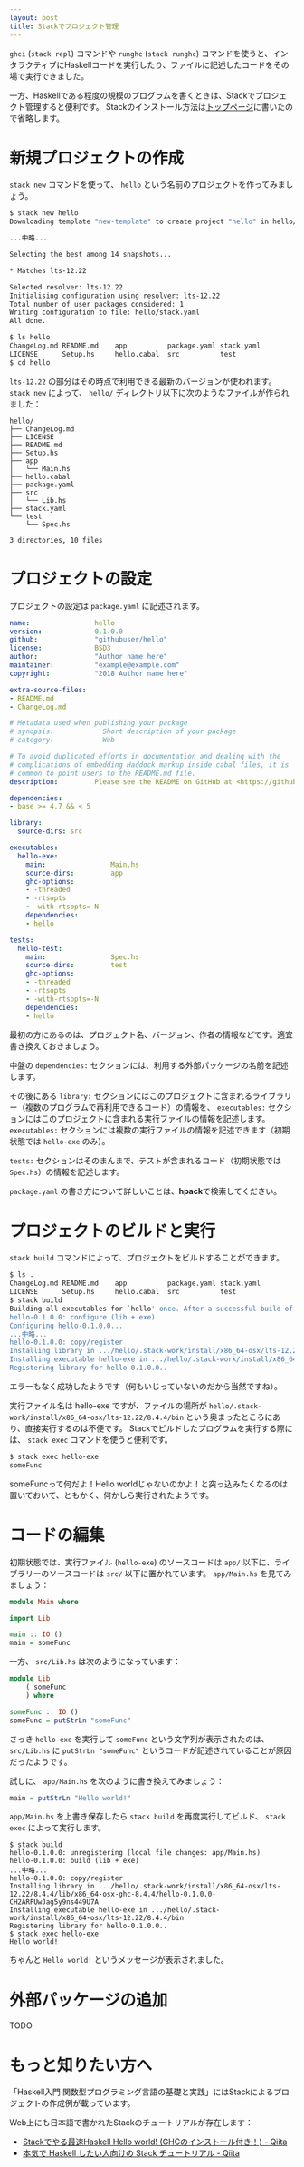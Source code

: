 ```yaml
---
layout: post
title: Stackでプロジェクト管理
---
```


`ghci` (`stack repl`) コマンドや `runghc` (`stack runghc`) コマンドを使うと、インタラクティブにHaskellコードを実行したり、ファイルに記述したコードをその場で実行できました。

一方、Haskellである程度の規模のプログラムを書くときは、Stackでプロジェクト管理すると便利です。
Stackのインストール方法は[トップページ](.)に書いたので省略します。

# 新規プロジェクトの作成

`stack new` コマンドを使って、 `hello` という名前のプロジェクトを作ってみましょう。

```sh
$ stack new hello
Downloading template "new-template" to create project "hello" in hello/ ...

...中略...

Selecting the best among 14 snapshots...

* Matches lts-12.22

Selected resolver: lts-12.22
Initialising configuration using resolver: lts-12.22
Total number of user packages considered: 1
Writing configuration to file: hello/stack.yaml
All done.

$ ls hello
ChangeLog.md README.md    app          package.yaml stack.yaml
LICENSE      Setup.hs     hello.cabal  src          test
$ cd hello
```

`lts-12.22` の部分はその時点で利用できる最新のバージョンが使われます。
`stack new` によって、 `hello/` ディレクトリ以下に次のようなファイルが作られました：

```
hello/
├── ChangeLog.md
├── LICENSE
├── README.md
├── Setup.hs
├── app
│   └── Main.hs
├── hello.cabal
├── package.yaml
├── src
│   └── Lib.hs
├── stack.yaml
└── test
    └── Spec.hs

3 directories, 10 files
```

# プロジェクトの設定

プロジェクトの設定は `package.yaml` に記述されます。

```yaml
name:                hello
version:             0.1.0.0
github:              "githubuser/hello"
license:             BSD3
author:              "Author name here"
maintainer:          "example@example.com"
copyright:           "2018 Author name here"

extra-source-files:
- README.md
- ChangeLog.md

# Metadata used when publishing your package
# synopsis:            Short description of your package
# category:            Web

# To avoid duplicated efforts in documentation and dealing with the
# complications of embedding Haddock markup inside cabal files, it is
# common to point users to the README.md file.
description:         Please see the README on GitHub at <https://github.com/minoki/hello#readme>

dependencies:
- base >= 4.7 && < 5

library:
  source-dirs: src

executables:
  hello-exe:
    main:                Main.hs
    source-dirs:         app
    ghc-options:
    - -threaded
    - -rtsopts
    - -with-rtsopts=-N
    dependencies:
    - hello

tests:
  hello-test:
    main:                Spec.hs
    source-dirs:         test
    ghc-options:
    - -threaded
    - -rtsopts
    - -with-rtsopts=-N
    dependencies:
    - hello
```

最初の方にあるのは、プロジェクト名、バージョン、作者の情報などです。適宜書き換えておきましょう。

中盤の `dependencies:` セクションには、利用する外部パッケージの名前を記述します。

その後にある `library:` セクションにはこのプロジェクトに含まれるライブラリー（複数のプログラムで再利用できるコード）の情報を、 `executables:` セクションにはこのプロジェクトに含まれる実行ファイルの情報を記述します。
`executables:` セクションには複数の実行ファイルの情報を記述できます（初期状態では `hello-exe` のみ）。

`tests:` セクションはそのまんまで、テストが含まれるコード（初期状態では `Spec.hs`）の情報を記述します。

`package.yaml` の書き方について詳しいことは、**hpack**で検索してください。

# プロジェクトのビルドと実行

`stack build` コマンドによって、プロジェクトをビルドすることができます。

```sh
$ ls .
ChangeLog.md README.md    app          package.yaml stack.yaml
LICENSE      Setup.hs     hello.cabal  src          test
$ stack build
Building all executables for `hello' once. After a successful build of all of them, only specified executables will be rebuilt.
hello-0.1.0.0: configure (lib + exe)
Configuring hello-0.1.0.0...
...中略...
hello-0.1.0.0: copy/register
Installing library in .../hello/.stack-work/install/x86_64-osx/lts-12.22/8.4.4/lib/x86_64-osx-ghc-8.4.4/hello-0.1.0.0-CH2ARFUwJag5y9ns449U7A
Installing executable hello-exe in .../hello/.stack-work/install/x86_64-osx/lts-12.22/8.4.4/bin
Registering library for hello-0.1.0.0..
```

エラーもなく成功したようです（何もいじっていないのだから当然ですね）。

実行ファイル名は hello-exe ですが、ファイルの場所が `hello/.stack-work/install/x86_64-osx/lts-12.22/8.4.4/bin` という奥まったところにあり、直接実行するのは不便です。
Stackでビルドしたプログラムを実行する際には、 `stack exec` コマンドを使うと便利です。

```sh
$ stack exec hello-exe
someFunc
```

someFuncって何だよ！Hello worldじゃないのかよ！と突っ込みたくなるのは置いておいて、ともかく、何かしら実行されたようです。

# コードの編集

初期状態では、実行ファイル (`hello-exe`) のソースコードは `app/` 以下に、ライブラリーのソースコードは `src/` 以下に置かれています。
`app/Main.hs` を見てみましょう：

```haskell
module Main where

import Lib

main :: IO ()
main = someFunc
```

一方、 `src/Lib.hs` は次のようになっています：

```haskell
module Lib
    ( someFunc
    ) where

someFunc :: IO ()
someFunc = putStrLn "someFunc"
```

さっき `hello-exe` を実行して `someFunc` という文字列が表示されたのは、 `src/Lib.hs` に `putStrLn "someFunc"` というコードが記述されていることが原因だったようです。

試しに、 `app/Main.hs` を次のように書き換えてみましょう：

```haskell
main = putStrLn "Hello world!"
```

`app/Main.hs` を上書き保存したら `stack build` を再度実行してビルド、 `stack exec` によって実行します。

```
$ stack build
hello-0.1.0.0: unregistering (local file changes: app/Main.hs)
hello-0.1.0.0: build (lib + exe)
...中略...
hello-0.1.0.0: copy/register
Installing library in .../hello/.stack-work/install/x86_64-osx/lts-12.22/8.4.4/lib/x86_64-osx-ghc-8.4.4/hello-0.1.0.0-CH2ARFUwJag5y9ns449U7A
Installing executable hello-exe in .../hello/.stack-work/install/x86_64-osx/lts-12.22/8.4.4/bin
Registering library for hello-0.1.0.0..
$ stack exec hello-exe
Hello world!
```

ちゃんと `Hello world!` というメッセージが表示されました。

# 外部パッケージの追加

TODO

# もっと知りたい方へ

「Haskell入門 関数型プログラミング言語の基礎と実践」にはStackによるプロジェクトの作成例が載っています。

Web上にも日本語で書かれたStackのチュートリアルが存在します：

- [Stackでやる最速Haskell Hello world! (GHCのインストール付き！) - Qiita](https://qiita.com/igrep/items/da1d8df6d40eb001a561)
- [本気で Haskell したい人向けの Stack チュートリアル - Qiita](https://qiita.com/waddlaw/items/49874f4cf9b680e4b015)
